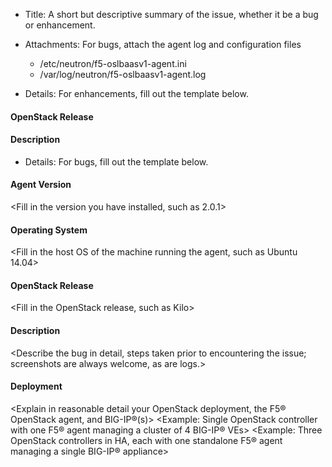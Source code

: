 * Title: A short but descriptive summary of the issue, whether it be a bug or enhancement.
* Attachments: For bugs, attach the agent log and configuration files
  * /etc/neutron/f5-oslbaasv1-agent.ini
  * /var/log/neutron/f5-oslbaasv1-agent.log

* Details: For enhancements, fill out the template below.

#### OpenStack Release
<The earliest OpenStack release in which you would like to see the enhancement>

#### Description
<Describe the enhancement request in detail>


* Details: For bugs, fill out the template below.

#### Agent Version
<Fill in the version you have installed, such as 2.0.1>

#### Operating System
<Fill in the host OS of the machine running the agent, such as Ubuntu 14.04>

#### OpenStack Release
<Fill in the OpenStack release, such as Kilo>

#### Description
<Describe the bug in detail, steps taken prior to encountering the issue; 
screenshots are always welcome, as are logs.>

#### Deployment
<Explain in reasonable detail your OpenStack deployment, the F5® OpenStack agent, and BIG-IP®(s)>
<Example: Single OpenStack controller with one F5® agent managing a cluster of 4 BIG-IP® VEs>
<Example: Three OpenStack controllers in HA, each with one standalone F5® agent managing a single BIG-IP® appliance>

